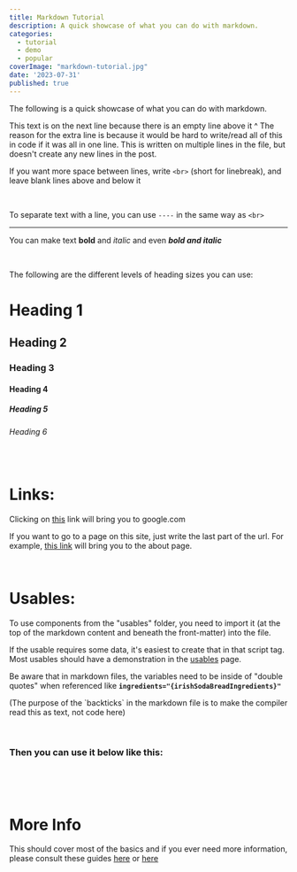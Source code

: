 ```yaml
---
title: Markdown Tutorial
description: A quick showcase of what you can do with markdown.
categories:
  - tutorial
  - demo
  - popular
coverImage: "markdown-tutorial.jpg"
date: '2023-07-31'
published: true
---
```


The following is a quick showcase of what you can do with markdown.

This text is on the next line because there is an empty line above it ^
The reason for the extra line is because it would be hard to write/read all
of this in code if it was all in one line. This is written on multiple lines in the file,
but doesn't create any new lines in the post.

If you want more space between lines, write `<br>` (short for linebreak), and leave blank lines above and below it

<br>

To separate text with a line, you can use `----` in the same way as `<br>`

---

You can make text **bold** and _italic_ and even **_bold and italic_**

<br>

The following are the different levels of heading sizes you can use:

# Heading 1

## Heading 2

### Heading 3

#### Heading 4

##### Heading 5

###### Heading 6

<br>

# Links:

Clicking on [this](https://www.google.com) link will bring you to google.com

If you want to go to a page on this site, just write the last part of the url.
For example, [this link](/about) will bring you to the about page.

<br>

# Usables:

<script>
    import RecipeCard from '$lib/components/usables/RecipeCard/RecipeCard.svelte';

    const irishSodaBreadIngredients = [
        { quantity: 2.5, item: 'cups of flour' },
        { quantity: 1, item: 'egg' },
        { quantity: 1, item: 'teaspoon of baking powder' },
        { quantity: 2, item: 'cups of water' },
        { item: 'A dash of salt' },
    ];

    const irishSodaBreadSteps = [
        'Preheat oven to 375 degrees fahrenheit',
        'Mix all dry ingredients together in a bowl',
        'Mix all wet ingredients together in a separate bowl',
        'Combine together and stir',
        'Put in oven on middle rack for 30 minutes',
    ];
</script>

To use components from the "usables" folder, you need to import it (at the top of the markdown content and beneath the front-matter) into the file.

If the usable requires some data, it's easiest to create that in that script tag. Most usables should
have a demonstration in the [usables](/dev/usables) page.

Be aware that in markdown files, the variables need to be inside of "double quotes" when referenced
like **`ingredients="{irishSodaBreadIngredients}"`**

(The purpose of the \`backticks\` in the markdown file is to make the compiler read this as text, not code here)

<br>

### Then you can use it below like this:

<br>

<RecipeCard
    title="Irish Soda Bread"
    ingredients="{irishSodaBreadIngredients}"
    steps="{irishSodaBreadSteps}"
/>

<br>

# More Info

This should cover most of the basics and if you ever need more information,
please consult these guides [here](https://docs.github.com/en/get-started/writing-on-github/getting-started-with-writing-and-formatting-on-github/basic-writing-and-formatting-syntax)
or [here](https://about.gitlab.com/handbook/markdown-guide/#headings)
